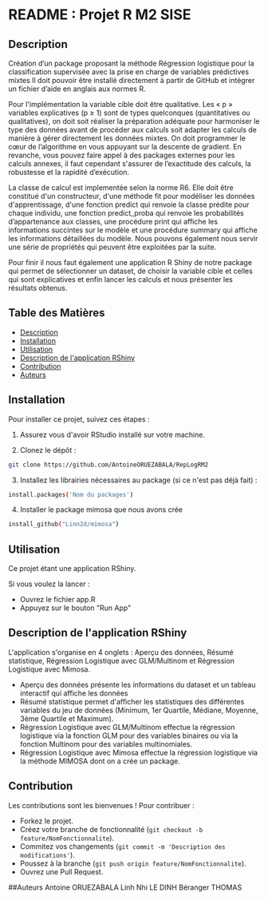 # README : Projet R M2 SISE

## Description
Création d’un package proposant la méthode Régression logistique pour la classification supervisée avec la prise en charge de variables prédictives mixtes
Il doit pouvoir être installé directement à partir de GitHub et intègrer un fichier d’aide en anglais aux normes R.

Pour l'implémentation la variable cible doit être qualitative. Les « p » variables explicatives (p ≥ 1) sont de types quelconques (quantitatives ou qualitatives),
on doit soit réaliser la préparation adéquate pour harmoniser le type des données avant de procéder aux calculs soit adapter les calculs de manière à gérer directement les données mixtes.
On doit programmer le cœur de l’algorithme en vous appuyant sur la descente de gradient. En revanche, vous pouvez faire appel à des packages externes pour les calculs annexes, il faut cependant s'assurer de l’exactitude des calculs, la robustesse et la rapidité d’exécution.

La classe de calcul est implementée selon la norme R6. Elle doit être constitué d'un constructeur, d'une méthode fit pour modéliser les données d'apprentissage, d'une fonction predict qui renvoie la classe prédite pour chaque individu, une fonction predict_proba qui renvoie les probabilités d’appartenance aux classes, une procédure print qui affiche les informations succintes sur le modèle et une procédure summary qui affiche les informations détaillées du modèle. Nous pouvons également nous servir une série de propriétés qui peuvent être exploitées par la suite.

Pour finir il nous faut également une application R Shiny de notre package qui permet de sélectionner un dataset, de choisir la variable cible et celles qui sont explicatives et enfin lancer les calculs et nous présenter les résultats obtenus.

## Table des Matières
- [Description](#description)
- [Installation](#installation)
- [Utilisation](#utilisation)
- [Description de l'application RShiny](#description-de-lapplication-rshiny)
- [Contribution](#contribution)
- [Auteurs](#auteurs)  

## Installation
Pour installer ce projet, suivez ces étapes :

1) Assurez vous d'avoir RStudio installé sur votre machine.

2) Clonez le dépôt :
```bash
git clone https://github.com/AntoineORUEZABALA/RepLogRM2
```

3) Installez les librairies nécessaires au package (si ce n'est pas déjà fait) :
```bash
install.packages('Nom du packages')
```

4) Installer le package mimosa que nous avons crée
```bash
install_github("Linn2d/mimosa")
```

## Utilisation
Ce projet étant une application RShiny.

Si vous voulez la lancer :
- Ouvrez le fichier app.R
- Appuyez sur le bouton "Run App"

## Description de l'application RShiny
L'application s'organise en 4 onglets : Aperçu des données, Résumé statistique, Régression Logistique avec GLM/Multinom et Régression Logistique avec Mimosa.  
- Aperçu des données présente les informations du dataset et un tableau interactif qui affiche les données
- Résumé statistique permet d'afficher les statistiques des différentes variables du jeu de données (Minimum, 1er Quartile, Médiane, Moyenne, 3ème Quartile et Maximum).
- Régression Logistique avec GLM/Multinom effectue la régression logistique via la fonction GLM pour des variables binaires ou via la fonction Multinom pour des variables multinomiales.
- Régression Logistique avec Mimosa effectue la régression logistique via la méthode MIMOSA dont on a crée un package.

## Contribution
Les contributions sont les bienvenues ! Pour contribuer :
- Forkez le projet.
- Créez votre branche de fonctionnalité (```git checkout -b feature/NomFonctionnalite```).
- Commitez vos changements (```git commit -m 'Description des modifications'```).
- Poussez à la branche (```git push origin feature/NomFonctionnalite```).
- Ouvrez une Pull Request.

  
##Auteurs
Antoine ORUEZABALA 
Linh Nhi LE DINH
Béranger THOMAS
